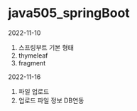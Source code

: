 # java505_springBoot

2022-11-10

1. 스프링부트 기본 형태
2. thymeleaf
3. fragment

2022-11-16
1. 파일 업로드
2. 업로드 파일 정보 DB연동
